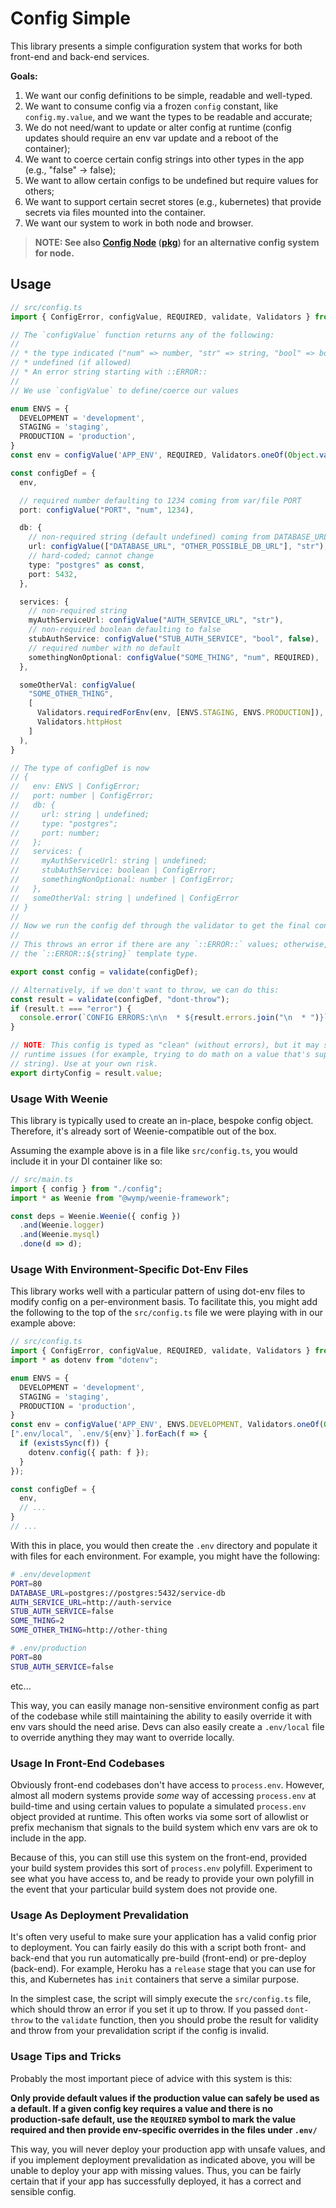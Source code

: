 Config Simple
============================================================================================

This library presents a simple configuration system that works for both front-end and back-end services.

**Goals:**

1. We want our config definitions to be simple, readable and well-typed.
2. We want to consume config via a frozen `config` constant, like `config.my.value`, and we want the types to be
   readable and accurate;
3. We do not need/want to update or alter config at runtime (config updates should require an env var update and a
   reboot of the container);
4. We want to coerce certain config strings into other types in the app (e.g., "false" → false);
5. We want to allow certain configs to be undefined but require values for others;
6. We want to support certain secret stores (e.g., kubernetes) that provide secrets via files mounted into the
   container.
7. We want our system to work in both node and browser.

>
> **NOTE: See also [Config Node](https://github.com/wymp/config-node) ([pkg](https://www.npmjs.com/package/@wymp/config-node))
> for an alternative config system for node.**
>


## Usage

```ts
// src/config.ts
import { ConfigError, configValue, REQUIRED, validate, Validators } from "@wymp/config-simple";

// The `configValue` function returns any of the following:
//
// * the type indicated ("num" => number, "str" => string, "bool" => boolean, etc.)
// * undefined (if allowed)
// * An error string starting with ::ERROR::
//
// We use `configValue` to define/coerce our values

enum ENVS = {
  DEVELOPMENT = 'development',
  STAGING = 'staging',
  PRODUCTION = 'production',
}
const env = configValue('APP_ENV', REQUIRED, Validators.oneOf(Object.values(ENVS))) as ENVS | ConfigError;

const configDef = {
  env,

  // required number defaulting to 1234 coming from var/file PORT
  port: configValue("PORT", "num", 1234),

  db: {
    // non-required string (default undefined) coming from DATABASE_URL
    url: configValue(["DATABASE_URL", "OTHER_POSSIBLE_DB_URL"], "str"),
    // hard-coded; cannot change
    type: "postgres" as const,
    port: 5432,
  },

  services: {
    // non-required string
    myAuthServiceUrl: configValue("AUTH_SERVICE_URL", "str"),
    // non-required boolean defaulting to false
    stubAuthService: configValue("STUB_AUTH_SERVICE", "bool", false),
    // required number with no default
    somethingNonOptional: configValue("SOME_THING", "num", REQUIRED),
  },

  someOtherVal: configValue(
    "SOME_OTHER_THING",
    [
      Validators.requiredForEnv(env, [ENVS.STAGING, ENVS.PRODUCTION]),
      Validators.httpHost
    ]
  ),
}

// The type of configDef is now
// {
//   env: ENVS | ConfigError;
//   port: number | ConfigError;
//   db: {
//     url: string | undefined;
//     type: "postgres";
//     port: number;
//   };
//   services: {
//     myAuthServiceUrl: string | undefined;
//     stubAuthService: boolean | ConfigError;
//     somethingNonOptional: number | ConfigError;
//   },
//   someOtherVal: string | undefined | ConfigError
// }
//
// Now we run the config def through the validator to get the final config
//
// This throws an error if there are any `::ERROR::` values; otherwise, returns a frozen object with all types excluding
// the `::ERROR::${string}` template type.

export const config = validate(configDef);

// Alternatively, if we don't want to throw, we can do this:
const result = validate(configDef, "dont-throw");
if (result.t === "error") {
  console.error(`CONFIG ERRORS:\n\n  * ${result.errors.join("\n  * ")}`);
}

// NOTE: This config is typed as "clean" (without errors), but it may still have error strings. This can result in
// runtime issues (for example, trying to do math on a value that's supposed to be a number but really contains an error
// string). Use at your own risk.
export dirtyConfig = result.value;
```


### Usage With Weenie

This library is typically used to create an in-place, bespoke config object. Therefore, it's already sort of
Weenie-compatible out of the box.

Assuming the example above is in a file like `src/config.ts`, you would include it in your DI container like so:

```ts
// src/main.ts
import { config } from "./config";
import * as Weenie from "@wymp/weenie-framework";

const deps = Weenie.Weenie({ config })
  .and(Weenie.logger)
  .and(Weenie.mysql)
  .done(d => d);
```


### Usage With Environment-Specific Dot-Env Files

This library works well with a particular pattern of using dot-env files to modify config on a per-environment basis. To
facilitate this, you might add the following to the top of the `src/config.ts` file we were playing with in our example
above:

```ts
// src/config.ts
import { ConfigError, configValue, REQUIRED, validate, Validators } from "@wymp/config-simple";
import * as dotenv from "dotenv";

enum ENVS = {
  DEVELOPMENT = 'development',
  STAGING = 'staging',
  PRODUCTION = 'production',
}
const env = configValue('APP_ENV', ENVS.DEVELOPMENT, Validators.oneOf(Object.values(ENVS))) as ENVS | ConfigError;
[".env/local", `.env/${env}`].forEach(f => {
  if (existsSync(f)) {
    dotenv.config({ path: f });
  }
});

const configDef = {
  env,
  // ...
}
// ...
```

With this in place, you would then create the `.env` directory and populate it with files for each environment. For
example, you might have the following:

```sh
# .env/development
PORT=80
DATABASE_URL=postgres://postgres:5432/service-db
AUTH_SERVICE_URL=http://auth-service
STUB_AUTH_SERVICE=false
SOME_THING=2
SOME_OTHER_THING=http://other-thing
```

```sh
# .env/production
PORT=80
STUB_AUTH_SERVICE=false
```

etc...

This way, you can easily manage non-sensitive environment config as part of the codebase while still maintaining the
ability to easily override it with env vars should the need arise. Devs can also easily create a `.env/local` file to
override anything they may want to override locally.


### Usage In Front-End Codebases

Obviously front-end codebases don't have access to `process.env`. However, almost all modern systems provide _some_ way
of accessing `process.env` at build-time and using certain values to populate a simulated `process.env` object provided
at runtime. This often works via some sort of allowlist or prefix mechanism that signals to the build system which env
vars are ok to include in the app.

Because of this, you can still use this system on the front-end, provided your build system provides this sort of
`process.env` polyfill. Experiment to see what you have access to, and be ready to provide your own polyfill in the
event that your particular build system does not provide one.


### Usage As Deployment Prevalidation

It's often very useful to make sure your application has a valid config prior to deployment. You can fairly easily do
this with a script both front- and back-end that you run automatically pre-build (front-end) or pre-deploy (back-end).
For example, Heroku has a `release` stage that you can use for this, and Kubernetes has `init` containers that serve
a similar purpose.

In the simplest case, the script will simply execute the `src/config.ts` file, which should throw an error if you set it
up to throw. If you passed `dont-throw` to the `validate` function, then you should probe the result for validity and
throw from your prevalidation script if the config is invalid.


### Usage Tips and Tricks

Probably the most important piece of advice with this system is this:

**Only provide default values if the production value can safely be used as a default. If a given config key requires a
value and there is no production-safe default, use the `REQUIRED` symbol to mark the value required and then provide
env-specific overrides in the files under `.env/`**

This way, you will never deploy your production app with unsafe values, and if you implement deployment prevalidation as
indicated above, you will be unable to deploy your app with missing values. Thus, you can be fairly certain that if your
app has successfully deployed, it has a correct and sensible config.
